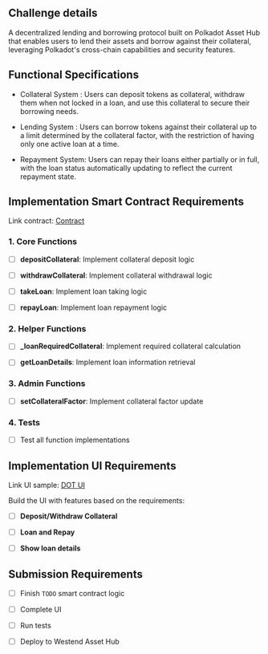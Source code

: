 
## Challenge details
A decentralized lending and borrowing protocol built on Polkadot Asset Hub that enables users to lend their assets and borrow against their collateral, leveraging Polkadot's cross-chain capabilities and security features.

## Functional Specifications 

+ Collateral System : Users can deposit tokens as collateral, withdraw them when not locked in a loan, and use this collateral to secure their borrowing needs.

+ Lending System : Users can borrow tokens against their collateral up to a limit determined by the collateral factor, with the restriction of having only one active loan at a time.

+ Repayment System: Users can repay their loans either partially or in full, with the loan status automatically updating to reflect the current repayment state.


## Implementation Smart Contract Requirements

Link contract: [Contract](./contracts)

### 1. Core Functions

- [ ] **depositCollateral**: Implement collateral deposit logic

- [ ] **withdrawCollateral**: Implement collateral withdrawal logic

- [ ] **takeLoan**: Implement loan taking logic

- [ ] **repayLoan**: Implement loan repayment logic

### 2. Helper Functions

- [ ] **_loanRequiredCollateral**: Implement required collateral calculation

- [ ] **getLoanDetails**: Implement loan information retrieval

### 3. Admin Functions

- [ ] **setCollateralFactor**: Implement collateral factor update

### 4. Tests 
- [ ] Test all function implementations

## Implementation UI Requirements 

Link UI sample: [DOT UI](./frontend)

Build the UI with features based on the requirements:

- [ ] **Deposit/Withdraw Collateral**
- [ ] **Loan and Repay**
- [ ] **Show loan details**


## Submission Requirements 
- [ ] Finish `TODO` smart contract logic
- [ ] Complete UI 
- [ ] Run tests 
- [ ] Deploy to Westend Asset Hub 



